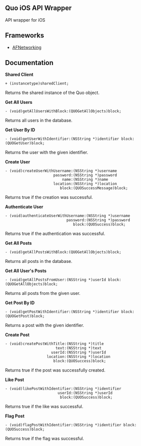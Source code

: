 Quo iOS API Wrapper
---
API wrapper for iOS

Frameworks
---
* [AFNetworking](https://github.com/AFNetworking/AFNetworking)

Documentation
---

**Shared Client**

```
+ (instancetype)sharedClient;
```
Returns the shared instance of the Quo object.

**Get All Users**
```
- (void)getAllUsersWithBlock:(QUOGetAllObjects)block;
```
Returns all users in the database.

**Get User By ID**
```
- (void)getUserWithIdentifier:(NSString *)identifier block:(QUOGetUser)block;
```
Returns the user with the given identifier.

**Create User**
```
- (void)createUserWithUsername:(NSString *)username
                      password:(NSString *)password
                          name:(NSString *)name
                      location:(NSString *)location
                         block:(QUOSuccessMessage)block;
```
Returns true if the creation was successful.

**Authenticate User**
```
- (void)authenticateUserWithUsername:(NSString *)username
                            password:(NSString *)password
                               block:(QUOSuccess)block;
```
Returns true if the authentication was successful.

**Get All Posts**
```
- (void)getAllPostsWithBlock:(QUOGetAllObjects)block;
```
Returns all posts in the database.

**Get All User's Posts**
```
- (void)getAllPostsFromUser:(NSString *)userId block:(QUOGetAllObjects)block;
```
Returns all posts from the given user.

**Get Post By ID**
```
- (void)getPostWithIdentifier:(NSString *)identifier block:(QUOGetPost)block;
```
Returns a post with the given identifier.

**Create Post**
```
- (void)createPostWithTitle:(NSString *)title
                       text:(NSString *)text
                     userId:(NSString *)userId
                   location:(NSString *)location
                      block:(QUOSuccess)block;
```
Returns true if the post was successfully created.

**Like Post**
```
- (void)likePostWithIdentifier:(NSString *)identifier
                        userId:(NSString *)userId
                         block:(QUOSuccess)block;
```
Returns true if the like was successful.

**Flag Post**
```
- (void)flagPostWithIdentifier:(NSString *)identifier block:(QUOSuccess)block;
```
Returns true if the flag was successful.
